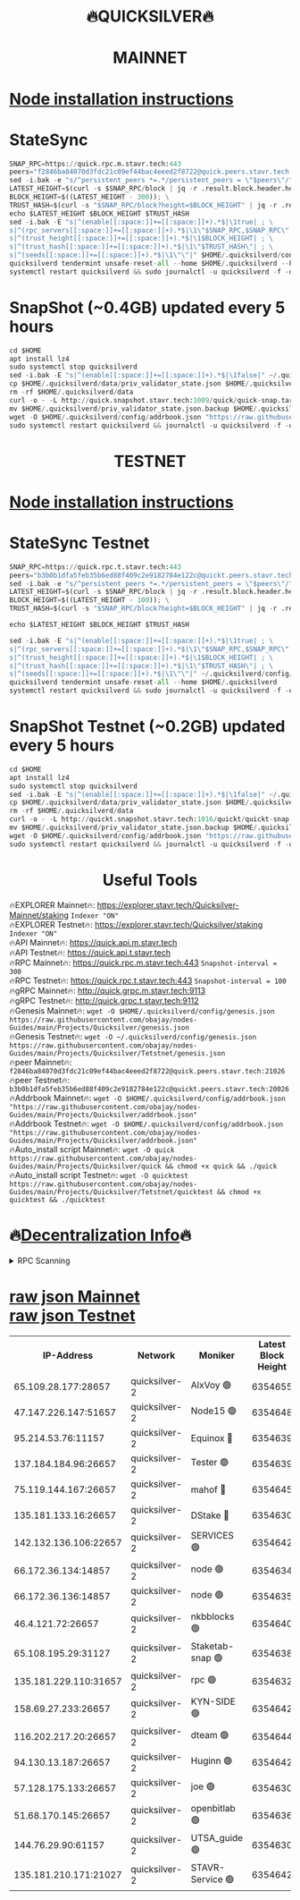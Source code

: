 <h1 align="center"> 🔥QUICKSILVER🔥</h1>

<h1 align="center"> MAINNET</h1>

[Node installation instructions](https://github.com/obajay/nodes-Guides/tree/main/Projects/Quicksilver)
=

# StateSync
```python
SNAP_RPC=https://quick.rpc.m.stavr.tech:443
peers="f2846ba84070d3fdc21c09ef44bac4eeed2f8722@quick.peers.stavr.tech:21026"
sed -i.bak -e "s/^persistent_peers *=.*/persistent_peers = \"$peers\"/" $HOME/.quicksilverd/config/config.toml
LATEST_HEIGHT=$(curl -s $SNAP_RPC/block | jq -r .result.block.header.height); \
BLOCK_HEIGHT=$((LATEST_HEIGHT - 300)); \
TRUST_HASH=$(curl -s "$SNAP_RPC/block?height=$BLOCK_HEIGHT" | jq -r .result.block_id.hash)
echo $LATEST_HEIGHT $BLOCK_HEIGHT $TRUST_HASH
sed -i.bak -E "s|^(enable[[:space:]]+=[[:space:]]+).*$|\1true| ; \
s|^(rpc_servers[[:space:]]+=[[:space:]]+).*$|\1\"$SNAP_RPC,$SNAP_RPC\"| ; \
s|^(trust_height[[:space:]]+=[[:space:]]+).*$|\1$BLOCK_HEIGHT| ; \
s|^(trust_hash[[:space:]]+=[[:space:]]+).*$|\1\"$TRUST_HASH\"| ; \
s|^(seeds[[:space:]]+=[[:space:]]+).*$|\1\"\"|" $HOME/.quicksilverd/config/config.toml
quicksilverd tendermint unsafe-reset-all --home $HOME/.quicksilverd --keep-addr-book
systemctl restart quicksilverd && sudo journalctl -u quicksilverd -f -o cat
```

# SnapShot (~0.4GB) updated every 5 hours
```python
cd $HOME
apt install lz4
sudo systemctl stop quicksilverd
sed -i.bak -E "s|^(enable[[:space:]]+=[[:space:]]+).*$|\1false|" ~/.quicksilverd/config/config.toml
cp $HOME/.quicksilverd/data/priv_validator_state.json $HOME/.quicksilverd/priv_validator_state.json.backup
rm -rf $HOME/.quicksilverd/data
curl -o - -L http://quick.snapshot.stavr.tech:1009/quick/quick-snap.tar.lz4 | lz4 -c -d - | tar -x -C $HOME/.quicksilverd --strip-components 2
mv $HOME/.quicksilverd/priv_validator_state.json.backup $HOME/.quicksilverd/data/priv_validator_state.json
wget -O $HOME/.quicksilverd/config/addrbook.json "https://raw.githubusercontent.com/obajay/nodes-Guides/main/Projects/Quicksilver/addrbook.json"
sudo systemctl restart quicksilverd && journalctl -u quicksilverd -f -o cat
```

<h1 align="center"> TESTNET</h1>

[Node installation instructions](https://github.com/obajay/nodes-Guides/tree/main/Projects/Quicksilver/Tetstnet)
=

# StateSync Testnet
```python
SNAP_RPC=https://quick.rpc.t.stavr.tech:443
peers="b3b0b1dfa5feb35b6ed88f409c2e9182784e122c@quickt.peers.stavr.tech:20026"
sed -i.bak -e "s/^persistent_peers *=.*/persistent_peers = \"$peers\"/" $HOME/.quicksilverd/config/config.toml
LATEST_HEIGHT=$(curl -s $SNAP_RPC/block | jq -r .result.block.header.height); \
BLOCK_HEIGHT=$((LATEST_HEIGHT - 100)); \
TRUST_HASH=$(curl -s "$SNAP_RPC/block?height=$BLOCK_HEIGHT" | jq -r .result.block_id.hash)

echo $LATEST_HEIGHT $BLOCK_HEIGHT $TRUST_HASH

sed -i.bak -E "s|^(enable[[:space:]]+=[[:space:]]+).*$|\1true| ; \
s|^(rpc_servers[[:space:]]+=[[:space:]]+).*$|\1\"$SNAP_RPC,$SNAP_RPC\"| ; \
s|^(trust_height[[:space:]]+=[[:space:]]+).*$|\1$BLOCK_HEIGHT| ; \
s|^(trust_hash[[:space:]]+=[[:space:]]+).*$|\1\"$TRUST_HASH\"| ; \
s|^(seeds[[:space:]]+=[[:space:]]+).*$|\1\"\"|" ~/.quicksilverd/config/config.toml
quicksilverd tendermint unsafe-reset-all --home $HOME/.quicksilverd
systemctl restart quicksilverd && sudo journalctl -u quicksilverd -f -o cat

```

# SnapShot Testnet (~0.2GB) updated every 5 hours
```python
cd $HOME
apt install lz4
sudo systemctl stop quicksilverd
sed -i.bak -E "s|^(enable[[:space:]]+=[[:space:]]+).*$|\1false|" ~/.quicksilverd/config/config.toml
cp $HOME/.quicksilverd/data/priv_validator_state.json $HOME/.quicksilverd/priv_validator_state.json.backup
rm -rf $HOME/.quicksilverd/data
curl -o - -L http://quickt.snapshot.stavr.tech:1016/quickt/quickt-snap.tar.lz4 | lz4 -c -d - | tar -x -C $HOME/.quicksilverd --strip-components 2
mv $HOME/.quicksilverd/priv_validator_state.json.backup $HOME/.quicksilverd/data/priv_validator_state.json
wget -O $HOME/.quicksilverd/config/addrbook.json "https://raw.githubusercontent.com/obajay/nodes-Guides/main/Projects/Quicksilver/Tetstnet/addrbook.json"
sudo systemctl restart quicksilverd && journalctl -u quicksilverd -f -o cat
```
 <h1 align="center"> Useful Tools</h1>

🔥EXPLORER Mainnet🔥:        https://explorer.stavr.tech/Quicksilver-Mainnet/staking    `Indexer "ON"` \
🔥EXPLORER Testnet🔥:        https://explorer.stavr.tech/Quicksilver/staking	        `Indexer "ON"` \
🔥API Mainnet🔥: 			 https://quick.api.m.stavr.tech \
🔥API Testnet🔥: 			 https://quick.api.t.stavr.tech \
🔥RPC Mainnet🔥:             https://quick.rpc.m.stavr.tech:443              `Snapshot-interval = 300` \
🔥RPC Testnet🔥:             https://quick.rpc.t.stavr.tech:443              `Snapshot-interval = 100` \
🔥gRPC Mainnet🔥:                    http://quick.grpc.m.stavr.tech:9113 \
🔥gRPC Testnet🔥:                    http://quick.grpc.t.stavr.tech:9112 \
🔥Genesis Mainnet🔥: `wget -O $HOME/.quicksilverd/config/genesis.json https://raw.githubusercontent.com/obajay/nodes-Guides/main/Projects/Quicksilver/genesis.json` \
🔥Genesis Testnet🔥: `wget -O ~/.quicksilverd/config/genesis.json https://raw.githubusercontent.com/obajay/nodes-Guides/main/Projects/Quicksilver/Tetstnet/genesis.json` \
🔥peer Mainnet🔥:					 `f2846ba84070d3fdc21c09ef44bac4eeed2f8722@quick.peers.stavr.tech:21026` \
🔥peer Testnet🔥:					 `b3b0b1dfa5feb35b6ed88f409c2e9182784e122c@quickt.peers.stavr.tech:20026` \
🔥Addrbook Mainnet🔥:    ```wget -O $HOME/.quicksilverd/config/addrbook.json "https://raw.githubusercontent.com/obajay/nodes-Guides/main/Projects/Quicksilver/addrbook.json"``` \
🔥Addrbook Testnet🔥:    ```wget -O $HOME/.quicksilverd/config/addrbook.json "https://raw.githubusercontent.com/obajay/nodes-Guides/main/Projects/Quicksilver/addrbook.json"``` \
🔥Auto_install script Mainnet🔥: ```wget -O quick https://raw.githubusercontent.com/obajay/nodes-Guides/main/Projects/Quicksilver/quick && chmod +x quick && ./quick``` \
🔥Auto_install script Testnet🔥: ```wget -O quicktest https://raw.githubusercontent.com/obajay/nodes-Guides/main/Projects/Quicksilver/Tetstnet/quicktest && chmod +x quicktest && ./quicktest```

🔥[Decentralization Info](https://github.com/obajay/StateSync-snapshots/tree/main/Projects/Quicksilver/Decentralization)🔥
=

<details>
<summary>RPC Scanning</summary>

<h2 align="center"> We scan nodes in real time every 4 hours. And we provide the final result of RPC endpoints.
We cannot influence the operation of these nodes in any way. </h2>


```python
If Voting Power is higher than 0 --> then the Node is a validator of the network and may be subject to attack and be a potential threat to the chain.
```
```python
We marked such validators with a red symbol
```

</details>

[raw json Mainnet](https://rpc-check.quickm.stavr.tech/quickm/rpc-quickm-result.json) \
[raw json Testnet](https://github.com/obajay/StateSync-snapshots/tree/main/Projects/Quicksilver/Rpc-Check-Testnet)
=


<table><tr><th>IP-Address</th><th>Network</th><th>Moniker</th><th>Latest Block Height</th><th>Earliest Block Height</th><th>Catching Up</th><th>Tx Index</th><th>Voting Power</th><th>Scan Time</th></tr><tr><td>65.109.28.177:28657</td><td>quicksilver-2</td><td>AlxVoy 🟢</td><td>6354655</td><td>3562001</td><td>False</td><td>off</td><td>0</td><td>2024-03-11T22:34:25.429012346UTC</td></tr><tr><td>47.147.226.147:51657</td><td>quicksilver-2</td><td>Node15 🟢</td><td>6354648</td><td>5151648</td><td>False</td><td>off</td><td>0</td><td>2024-03-11T22:33:46.215255922UTC</td></tr><tr><td>95.214.53.76:11157</td><td>quicksilver-2</td><td>Equinox 🔴</td><td>6354639</td><td>5322496</td><td>False</td><td>on</td><td>215771</td><td>2024-03-11T22:32:50.682480268UTC</td></tr><tr><td>137.184.184.96:26657</td><td>quicksilver-2</td><td>Tester 🟢</td><td>6354639</td><td>5550692</td><td>False</td><td>off</td><td>0</td><td>2024-03-11T22:32:51.526347913UTC</td></tr><tr><td>75.119.144.167:26657</td><td>quicksilver-2</td><td>mahof 🔴</td><td>6354645</td><td>5654794</td><td>False</td><td>on</td><td>287749</td><td>2024-03-11T22:33:30.627259365UTC</td></tr><tr><td>135.181.133.16:26657</td><td>quicksilver-2</td><td>DStake 🔴</td><td>6354630</td><td>5807001</td><td>False</td><td>on</td><td>79670</td><td>2024-03-11T22:31:57.246282776UTC</td></tr><tr><td>142.132.136.106:22657</td><td>quicksilver-2</td><td>SERVICES 🟢</td><td>6354642</td><td>5920001</td><td>False</td><td>on</td><td>0</td><td>2024-03-11T22:33:11.459286670UTC</td></tr><tr><td>66.172.36.134:14857</td><td>quicksilver-2</td><td>node 🟢</td><td>6354634</td><td>5950756</td><td>False</td><td>on</td><td>0</td><td>2024-03-11T22:32:26.474110427UTC</td></tr><tr><td>66.172.36.136:14857</td><td>quicksilver-2</td><td>node 🟢</td><td>6354635</td><td>5950756</td><td>False</td><td>on</td><td>0</td><td>2024-03-11T22:32:29.329652317UTC</td></tr><tr><td>46.4.121.72:26657</td><td>quicksilver-2</td><td>nkbblocks 🟢</td><td>6354640</td><td>6056301</td><td>False</td><td>on</td><td>0</td><td>2024-03-11T22:33:00.057483581UTC</td></tr><tr><td>65.108.195.29:31127</td><td>quicksilver-2</td><td>Staketab-snap 🟢</td><td>6354638</td><td>6075001</td><td>False</td><td>off</td><td>0</td><td>2024-03-11T22:32:44.244608971UTC</td></tr><tr><td>135.181.229.110:31657</td><td>quicksilver-2</td><td>rpc 🟢</td><td>6354632</td><td>6133480</td><td>False</td><td>on</td><td>0</td><td>2024-03-11T22:32:13.064138957UTC</td></tr><tr><td>158.69.27.233:26657</td><td>quicksilver-2</td><td>KYN-SIDE 🟢</td><td>6354642</td><td>6159001</td><td>False</td><td>on</td><td>0</td><td>2024-03-11T22:33:06.738009575UTC</td></tr><tr><td>116.202.217.20:26657</td><td>quicksilver-2</td><td>dteam 🟢</td><td>6354644</td><td>6169501</td><td>False</td><td>on</td><td>0</td><td>2024-03-11T22:33:22.162132678UTC</td></tr><tr><td>94.130.13.187:26657</td><td>quicksilver-2</td><td>Huginn 🟢</td><td>6354642</td><td>6231630</td><td>False</td><td>on</td><td>0</td><td>2024-03-11T22:33:11.684120153UTC</td></tr><tr><td>57.128.175.133:26657</td><td>quicksilver-2</td><td>joe 🟢</td><td>6354630</td><td>6246344</td><td>False</td><td>on</td><td>0</td><td>2024-03-11T22:32:00.039224760UTC</td></tr><tr><td>51.68.170.145:26657</td><td>quicksilver-2</td><td>openbitlab 🟢</td><td>6354636</td><td>6309483</td><td>False</td><td>on</td><td>0</td><td>2024-03-11T22:32:33.685118680UTC</td></tr><tr><td>144.76.29.90:61157</td><td>quicksilver-2</td><td>UTSA_guide 🟢</td><td>6354630</td><td>6316825</td><td>False</td><td>on</td><td>0</td><td>2024-03-11T22:31:57.705680289UTC</td></tr><tr><td>135.181.210.171:21027</td><td>quicksilver-2</td><td>STAVR-Service 🟢</td><td>6354642</td><td>6354001</td><td>False</td><td>on</td><td>0</td><td>2024-03-11T22:33:07.045906995UTC</td></tr></table>
